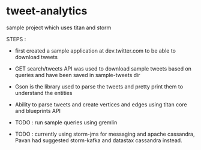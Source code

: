 tweet-analytics
===============

sample project which uses titan and storm

STEPS :

* first created a sample application at dev.twitter.com to be able to download tweets

* GET search/tweets API was used to download sample tweets based on queries and have been saved in sample-tweets dir

* Gson is the library used to parse the tweets and pretty print them to understand the entities

* Ability to parse tweets and create vertices and edges using titan core and blueprints API

* TODO : run sample queries using gremlin 

* TODO : currently using storm-jms for messaging and apache cassandra, Pavan had suggested storm-kafka and datastax cassandra instead.
